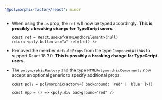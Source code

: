 ```yaml
---
'@polymorphic-factory/react': minor
---
```


- When using the `as` prop, the `ref` will now be typed accordingly. **This is possibly a breaking
  change for TypeScript users.**

  ```tsx
  const ref = React.useRef<HTMLAnchorElement>(null)
  return <poly.button as="a" ref={ref} />
  ```

- Removed the member `defaultProps` from the type `ComponentWithAs` to support React 18.3.0. **This
  is possibly a breaking change for TypeScript users.**

- The `polymorphicFactory` and the type `HTMLPolymorphicComponents` now accept an optional generic
  to specify additional props.

  ```tsx
  const poly = polymorphicFactory<{ background: 'red' | 'blue' }>()

  const App = () => <poly.div background="red" />
  ```

